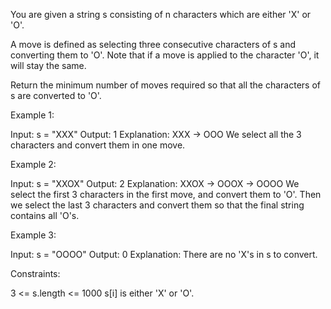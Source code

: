 You are given a string s consisting of n characters which are either 'X' or
'O'.

A move is defined as selecting three consecutive characters of s and
converting them to 'O'. Note that if a move is applied to the character 'O',
it will stay the same.

Return the minimum number of moves required so that all the characters of s
are converted to 'O'.


Example 1:


Input: s = "XXX"
Output: 1
Explanation: XXX -> OOO
We select all the 3 characters and convert them in one move.


Example 2:


Input: s = "XXOX"
Output: 2
Explanation: XXOX -> OOOX -> OOOO
We select the first 3 characters in the first move, and convert them to 'O'.
Then we select the last 3 characters and convert them so that the final
string contains all 'O's.

Example 3:


Input: s = "OOOO"
Output: 0
Explanation: There are no 'X's in s to convert.



Constraints:


3 <= s.length <= 1000
s[i] is either 'X' or 'O'.




